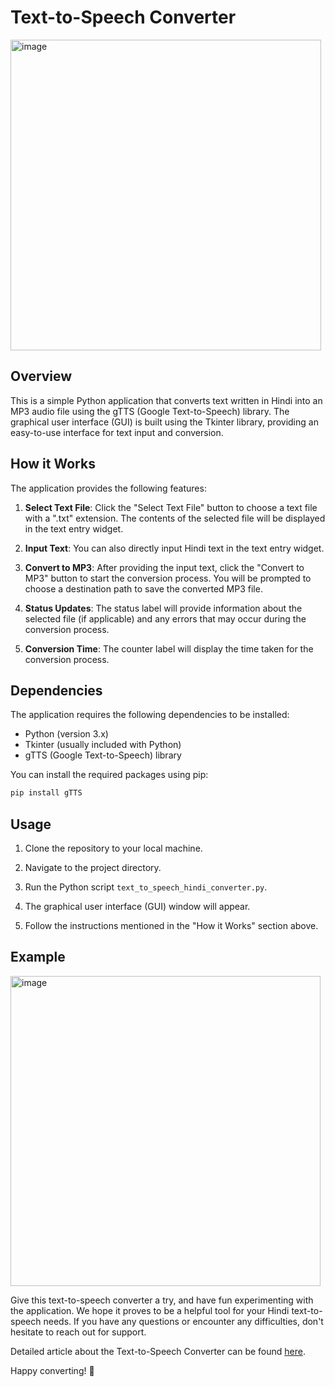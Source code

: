 # Text-to-Speech Converter

<img width="497" alt="image" src="https://github.com/manish6007/python_applications/assets/41223158/46cc27f3-5016-4952-aac5-f5ef094721a0">


## Overview

This is a simple Python application that converts text written in Hindi into an MP3 audio file using the gTTS (Google Text-to-Speech) library. The graphical user interface (GUI) is built using the Tkinter library, providing an easy-to-use interface for text input and conversion.

## How it Works

The application provides the following features:

1. **Select Text File**: Click the "Select Text File" button to choose a text file with a ".txt" extension. The contents of the selected file will be displayed in the text entry widget.

2. **Input Text**: You can also directly input Hindi text in the text entry widget.

3. **Convert to MP3**: After providing the input text, click the "Convert to MP3" button to start the conversion process. You will be prompted to choose a destination path to save the converted MP3 file.

4. **Status Updates**: The status label will provide information about the selected file (if applicable) and any errors that may occur during the conversion process.

5. **Conversion Time**: The counter label will display the time taken for the conversion process.

## Dependencies

The application requires the following dependencies to be installed:

- Python (version 3.x)
- Tkinter (usually included with Python)
- gTTS (Google Text-to-Speech) library

You can install the required packages using pip:

```bash
pip install gTTS
```

## Usage

1. Clone the repository to your local machine.

2. Navigate to the project directory.

3. Run the Python script `text_to_speech_hindi_converter.py`.

4. The graphical user interface (GUI) window will appear.

5. Follow the instructions mentioned in the "How it Works" section above.

## Example

<img width="496" alt="image" src="https://github.com/manish6007/python_applications/assets/41223158/45acdc63-9f44-4b12-a673-1ebcfcf68c11">

Give this text-to-speech converter a try, and have fun experimenting with the application. We hope it proves to be a helpful tool for your Hindi text-to-speech needs. If you have any questions or encounter any difficulties, don't hesitate to reach out for support.

Detailed article about the Text-to-Speech Converter can be found [here](https://medium.com/@manishshrivastava26/text-to-speech-converter-using-tkinter-and-gtts-dc33728abbb).

Happy converting! 🎉
